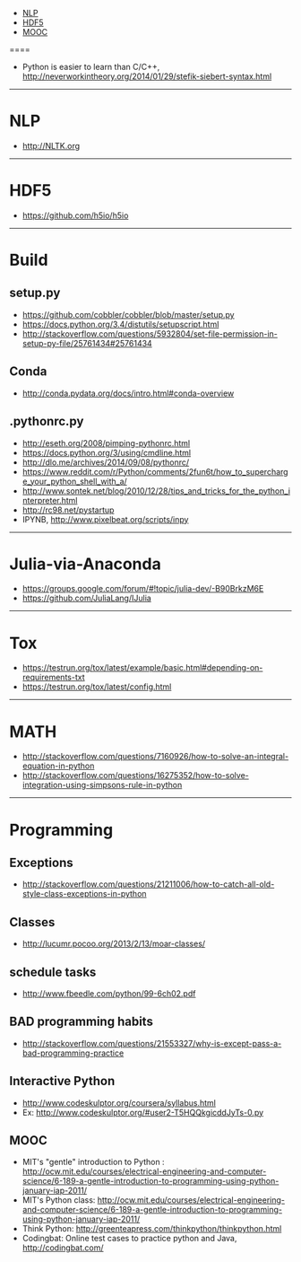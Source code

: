 + [NLP](#nlp)
+ [HDF5](#hdf5)
+ [MOOC](#mooc)

====

+ Python is easier to learn than C/C++, http://neverworkintheory.org/2014/01/29/stefik-siebert-syntax.html

----

# NLP
+ http://NLTK.org

----

# HDF5
+ https://github.com/h5io/h5io

----

# Build

## setup.py
+ https://github.com/cobbler/cobbler/blob/master/setup.py
+ https://docs.python.org/3.4/distutils/setupscript.html
+ http://stackoverflow.com/questions/5932804/set-file-permission-in-setup-py-file/25761434#25761434

## Conda
+ http://conda.pydata.org/docs/intro.html#conda-overview

## .pythonrc.py
+ http://eseth.org/2008/pimping-pythonrc.html
+ https://docs.python.org/3/using/cmdline.html
+ http://dlo.me/archives/2014/09/08/pythonrc/
+ https://www.reddit.com/r/Python/comments/2fun6t/how_to_supercharge_your_python_shell_with_a/
+ http://www.sontek.net/blog/2010/12/28/tips_and_tricks_for_the_python_interpreter.html
+ http://rc98.net/pystartup
+ IPYNB, http://www.pixelbeat.org/scripts/inpy

----

# Julia-via-Anaconda
+ https://groups.google.com/forum/#!topic/julia-dev/-B90BrkzM6E
+ https://github.com/JuliaLang/IJulia

----

# Tox
+ https://testrun.org/tox/latest/example/basic.html#depending-on-requirements-txt
+ https://testrun.org/tox/latest/config.html

----


# MATH
+ http://stackoverflow.com/questions/7160926/how-to-solve-an-integral-equation-in-python
+ http://stackoverflow.com/questions/16275352/how-to-solve-integration-using-simpsons-rule-in-python

----

# Programming

## Exceptions
+ http://stackoverflow.com/questions/21211006/how-to-catch-all-old-style-class-exceptions-in-python

## Classes
+ http://lucumr.pocoo.org/2013/2/13/moar-classes/

## schedule tasks
+ http://www.fbeedle.com/python/99-6ch02.pdf

## BAD programming habits
+ http://stackoverflow.com/questions/21553327/why-is-except-pass-a-bad-programming-practice

## Interactive Python
+ http://www.codeskulptor.org/coursera/syllabus.html
+ Ex:  http://www.codeskulptor.org/#user2-T5HQQkgicddJyTs-0.py

## MOOC
+ MIT's "gentle" introduction to Python : http://ocw.mit.edu/courses/electrical-engineering-and-computer-science/6-189-a-gentle-introduction-to-programming-using-python-january-iap-2011/
+ MIT's Python class: http://ocw.mit.edu/courses/electrical-engineering-and-computer-science/6-189-a-gentle-introduction-to-programming-using-python-january-iap-2011/
+ Think Python: http://greenteapress.com/thinkpython/thinkpython.html
+ Codingbat: Online test cases to practice python and Java, http://codingbat.com/

